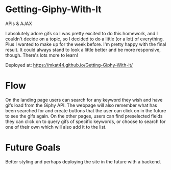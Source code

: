 # Getting-Giphy-With-It
APIs &amp; AJAX

I absolutely adore gifs so I was pretty excited to do this homework, and I couldn't decide on a topic, so I decided to do a little (or a lot) of everything. Plus I wanted to make up for the week before. I'm pretty happy with the final result. It could always stand to look a little better and be more responsive, though. There's lots more to learn!

Deployed at: https://mkat44.github.io/Getting-Giphy-With-It/

# Flow
On the landing page users can search for any keyword they wish and have gifs load from the Giphy API. The webpage will also remember what has been searched for and create buttons that the user can click on in the future to see the gifs again. On the other pages, users can find preselected fields they can click on to query gifs of specific keywords, or choose to search for one of their own which will also add it to the list. 

# Future Goals
Better styling and perhaps deploying the site in the future with a backend. 
